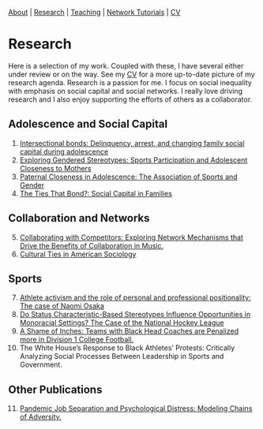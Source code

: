 [About](https://Tom-R-Leppard.github.io/) | [Research](/research.md) | [Teaching](/teaching.md) | [Network Tutorials](/network_tutorials.md) | [CV](/cv.pdf)

# Research
Here is a selection of my work. Coupled with these, I have several either under review or on the way. See my [CV](/cv.pdf) for a more up-to-date picture of my research agenda. Research is a passion for me. I focus on social inequality with emphasis on social capital and social networks. I really love driving research and I also enjoy supporting the efforts of others as a collaborator. 

## Adolescence and Social Capital 
1. [Intersectional bonds: Delinquency, arrest, and changing family social capital during adolescence](https://onlinelibrary.wiley.com/doi/10.1111/jomf.13029)
2. [Exploring Gendered Stereotypes: Sports Participation and Adolescent Closeness to Mothers](https://www.emerald.com/insight/content/doi/10.1108/S1476-285420230000019003/full/html)
3. [Paternal Closeness in Adolescence: The Association of Sports and Gender](https://journals.humankinetics.com/view/journals/ssj/39/4/article-p401.xml)
4. [The Ties That Bond?: Social Capital in Families](https://www.elgaronline.com/edcollchap/book/9781802202373/book-part-9781802202373-26.xml)
   
## Collaboration and Networks
5. [Collaborating with Competitors: Exploring Network Mechanisms that Drive the Benefits of Collaboration in Music.](https://repository.lib.ncsu.edu/items/8da6b8ef-aeb7-4dfb-b602-3bff6228367b)
6. [Cultural Ties in American Sociology](https://osf.io/preprints/socarxiv/qvyj8)

## Sports
7. [Athlete activism and the role of personal and professional positionality: The case of Naomi Osaka](https://journals.sagepub.com/doi/10.1177/10126902211073907)
8. [Do Status Characteristic-Based Stereotypes Influence Opportunities in Monoracial Settings? The Case of the National Hockey League](https://journals.sagepub.com/doi/10.1177/21582440241269929)
9. [A Shame of Inches: Teams with Black Head Coaches are Penalized more in Division 1 College Football.](https://onlinelibrary.wiley.com/doi/10.1111/ssqu.13117)
10. The White House’s Response to Black Athletes’ Protests: Critically Analyzing Social Processes Between Leadership in Sports and Government.

## Other Publications
11. [Pandemic Job Separation and Psychological Distress: Modeling Chains of Adversity.](https://journals.sagepub.com/doi/10.1177/23294965231183420)
